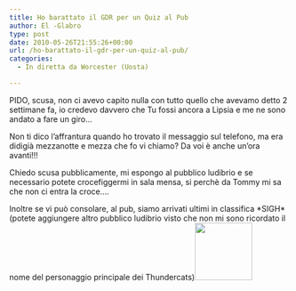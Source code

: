 ```yaml
---
title: Ho barattato il GDR per un Quiz al Pub
author: El -Glabro
type: post
date: 2010-05-26T21:55:26+00:00
url: /ho-barattato-il-gdr-per-un-quiz-al-pub/
categories:
  - In diretta da Worcester (Uosta)

---
```

PIDO, scusa, non ci avevo capito nulla con tutto quello che avevamo detto 2 settimane fa, io credevo davvero che Tu fossi ancora a Lipsia e me ne sono andato a fare un giro&#8230;

Non ti dico l&#8217;affrantura quando ho trovato il messaggio sul telefono, ma era didigià mezzanotte e mezza che fo vi chiamo? Da voi è anche un&#8217;ora avanti!!!

Chiedo scusa pubblicamente, mi espongo al pubblico ludibrio e se necessario potete crocefiggermi in sala mensa, si perchè da Tommy mi sa che non ci entra la croce&#8230;.

Inoltre se vi può consolare, al pub, siamo arrivati ultimi in classifica \*SIGH\* (potete aggiungere altro pubblico ludibrio visto che non mi sono ricordato il nome del personaggio principale dei Thundercats)[<img decoding="async" loading="lazy" class="size-medium wp-image-157 alignright" title="thundercats" src="http://www.t-hoster.com/wp-content/uploads/2010/05/thundercats-300x300.jpg" alt="" width="103" height="103" srcset="https://blog.polemicover.net/wp-content/uploads/2010/05/thundercats-300x300.jpg 300w, https://blog.polemicover.net/wp-content/uploads/2010/05/thundercats-150x150.jpg 150w, https://blog.polemicover.net/wp-content/uploads/2010/05/thundercats.jpg 550w" sizes="(max-width: 103px) 100vw, 103px" />][1]

 [1]: http://www.t-hoster.com/wp-content/uploads/2010/05/thundercats.jpg